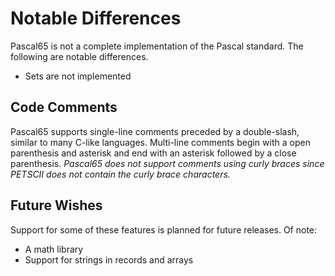 # Notable Differences

Pascal65 is not a complete implementation of the Pascal standard.  The following are
notable differences.

* Sets are not implemented

## Code Comments ##

Pascal65 supports single-line comments preceded by a double-slash, similar to many
C-like languages.  Multi-line comments begin with a open parenthesis and asterisk
and end with an asterisk followed by a close parenthesis.  *Pascal65 does not support
comments using curly braces since PETSCII does not contain the curly
brace characters.*

## Future Wishes

Support for some of these features is planned for future releases.  Of note:

* A math library
* Support for strings in records and arrays
